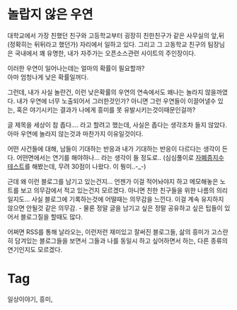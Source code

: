 놀랍지 않은 우연
=============

대학교에서 가장 친했던 친구와 고등학교부터 굉장히 친한친구가 같은 사무실의 앞,뒤(정확히는 뒤뒤라고 했던가) 자리에서 일하고 있다. 그리고 그 고동학교 친구의 팀장님은 국내에서 꽤 유명한, 내가 자주가는 오픈소스관련 사이트의 주인장이다.

이러한 우연이 일어나는데는 얼마의 확률이 필요할까? <br/>
아마 엄청나게 낮은 확률일꺼다.

그런데, 내가 사실 놀란건, 이런 낮은확률의 우연의 연속에서도 왜나는 놀라지 않을까였다. 내가 우연에 너무 노출되어서 그러한것인가? 아니면 그런 우연들이 이끌어낼수 있는, 혹은 야기시키는 결과가 나에게 흥미를 못 유발시키는것이때문인걸까?

글 제목을 세상이 참 좁다.... 라고 할려고 했는데, 사실은 좁다는 생각조차 들지 않았다. 아마 우연에 놀라지 않는것과 마찬가지 이유일것이다.

어떤 사건들에 대해, 남들이 기대하는 반응과 내가 기대하는 반응이 다르다는 생각이 든다. 어떤면에서는 연기를 해야하나... 라는 생각이 들 정도로.. (심심풀이로 [자폐증지수 테스트](http://hahong.org/q/aq/)를 해봤는데, 무려 30점이 나왔다. 이 뭥미..-_-)

근데 왜 이런 블로그를 남기고 있는건지... 언젠가 이걸 적어놔야지 하고 메모해놓은 노트를 보고 의무감에서 적고 있는건지 모르겠다. 아니면 친한 친구들을 위한 나름의 의리일지도... 사실 블로그에 기록하는것에 어떨때는 의무감을 느낀다. 이걸 계속 유지하지 않으면 안될것 같은 의무감. - 물론 정말 글을 남기고 싶은 정말 공유하고 싶은 팁들이 있어서 블로그질을 할때도 많다.

어쩌면 RSS를 통해 날라오는, 이런저런 재미있고 잘써진 블로그들, 삶의 흥미가 고스란히 담겨있는 블로그들을 보면서 그들과 나를 동일시 하고 싶어하면서 하는, 다른 종류의 연기인지도 모르겠다.

Tag
====
일상이야기, 흥미,